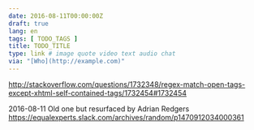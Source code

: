 ```yaml
---
date: 2016-08-11T00:00:00Z
draft: true
lang: en
tags: [ TODO_TAGS ]
title: TODO_TITLE
type: link # image quote video text audio chat
via: "[Who](http://example.com)"
---
```


<http://stackoverflow.com/questions/1732348/regex-match-open-tags-except-xhtml-self-contained-tags/1732454#1732454>

2016-08-11
Old one but resurfaced by Adrian Redgers
https://equalexperts.slack.com/archives/random/p1470912034000361


